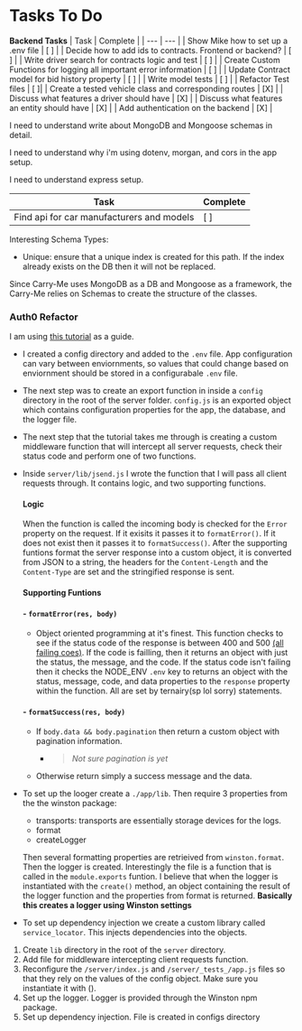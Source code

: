 # Tasks To Do

**Backend Tasks**
| Task | Complete |
| --- | --- |
| Show Mike how to set up a .env file | [ ] |
| Decide how to add ids to contracts. Frontend or backend? | [ ] |
| Write driver search for contracts logic and test | [ ] |
| Create Custom Functions for logging all important error information | [ ] |
| Update Contract model for bid history property | [ ] |
| Write model tests | [ ] |
| Refactor Test files | [ ]|
| Create a tested vehicle class and corresponding routes | [X] |
| Discuss what features a driver should have | [X] |
| Discuss what features an entity should have | [X] |
| Add authentication on the backend | [X] |

I need to understand write about MongoDB and Mongoose schemas in detail.
 
I need to understand why i'm using dotenv, morgan, and cors in the app setup.

I need to understand express setup.

| Task | Complete |
| --- | --- |
| Find api for car manufacturers and models | [ ] |

Interesting Schema Types:

- Unique: ensure that a unique index is created for this path. If the index already exists on the DB then it will not be replaced.

Since Carry-Me uses MongoDB as a DB and Mongoose as a framework, the Carry-Me relies on Schemas to create the structure of the classes.

### Auth0 Refactor

I am using [this tutorial](https://auth0.com/blog/developing-well-organized-apis-with-nodejs-joi-and-mongo/) as a guide.

- I created a config directory and added to the `.env` file. App configuration can vary between enviornments, so values that could change based on enviornment should be stored in a configurabale `.env` file.

- The next step was to create an export function in inside a `config` directory in the root of the server folder. `config.js` is an exported object which contains configuration properties for the app, the database, and the logger file.

- The next step that the tutorial takes me through is creating a custom middleware function that will intercept all server requests, check their status code and perform one of two functions.

- Inside `server/lib/jsend.js` I wrote the function that I will pass all client requests through. It contains logic, and two supporting functions.
    
    #### Logic
    
    When the function is called the incoming body is checked for the `Error` property on the request. If it exisits it passes it to `formatError()`. If it does not exist then it passes it to `formatSuccess()`. After the supporting funtions format the server response into a custom object, it is converted from JSON to a string, the headers for the `Content-Length` and the `Content-Type` are set and the stringified response is sent.

    #### Supporting Funtions

    #### - `formatError(res, body)`

  - Object oriented programming at it's finest. This function checks to see if the status code of the response is between 400 and 500 [(all failing coes)](https://httpstatuses.com/). If the code is failling, then it returns an object with just the status, the message, and the code. If the status code isn't failing then it checks the NODE_ENV `.env` key to returns an object with the status, message, code, and data properties to the `response` property within the function. All are set by ternairy(sp lol sorry) statements.

  #### - `formatSuccess(res, body)`

  - If `body.data && body.pagination` then return a custom object with pagination information.
    - > _Not sure pagination is yet_
  - Otherwise return simply a success message and the data.

- To set up the looger create a `./app/lib`. Then require 3 properties from the the winston package:
  - transports: transports are essentially storage devices for the logs.
  - format
  - createLogger

  Then several formatting properties are retrieived from `winston.format`. Then the logger is created. Interestingly the file is a function that is called in the `module.exports` funtion. I believe that when the logger is instantiated with the `create()` method, an object containing the result of the logger function and the properties from format is returned. **Basically this creates a logger using Winston settings**

- To set up dependency injection we create a custom library called `service_locator`. This injects dependencies into the objects.

1. Create `lib` directory in the root of the `server` directory.
2. Add file for middleware intercepting client requests function.
3. Reconfigure the `/server/index.js` and `/server/_tests_/app.js` files so that they rely on the values of the config object. Make sure you instantiate it with ().
4. Set up the logger. Logger is provided through the Winston npm package.
5. Set up dependency injection. File is created in configs directory

